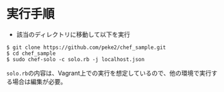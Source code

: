 # 実行手順
- 該当のディレクトリに移動して以下を実行
~~~
$ git clone https://github.com/peke2/chef_sample.git
$ cd chef_sample
$ sudo chef-solo -c solo.rb -j localhost.json
~~~

`solo.rb`の内容は、Vagrant上での実行を想定しているので、他の環境で実行する場合は編集が必要。
